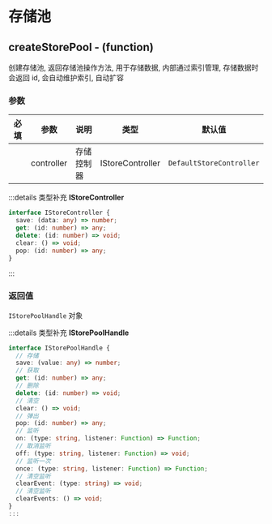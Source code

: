 # 存储池

## createStorePool - (function)

创建存储池, 返回存储池操作方法, 用于存储数据, 内部通过索引管理, 存储数据时会返回 id, 会自动维护索引, 自动扩容

### 参数

| 必填 | 参数       | 说明       | 类型             | 默认值                   |
| :--: | ---------- | ---------- | ---------------- | ------------------------ |
|      | controller | 存储控制器 | IStoreController | `DefaultStoreController` |

:::details 类型补充
**IStoreController**

```ts
interface IStoreController {
  save: (data: any) => number;
  get: (id: number) => any;
  delete: (id: number) => void;
  clear: () => void;
  pop: (id: number) => any;
}
```

:::

### 返回值

`IStorePoolHandle` 对象

:::details 类型补充
**IStorePoolHandle**

```ts
interface IStorePoolHandle {
  // 存储
  save: (value: any) => number;
  // 获取
  get: (id: number) => any;
  // 删除
  delete: (id: number) => void;
  // 清空
  clear: () => void;
  // 弹出
  pop: (id: number) => any;
  // 监听
  on: (type: string, listener: Function) => Function;
  // 取消监听
  off: (type: string, listener: Function) => void;
  // 监听一次
  once: (type: string, listener: Function) => Function;
  // 清空监听
  clearEvent: (type: string) => void;
  // 清空监听
  clearEvents: () => void;
}
:::
```
